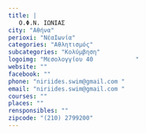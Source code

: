 ```yaml
---
title: |
   Ο.Φ.Ν. ΙΩΝΙΑΣ
city: "Αθήνα"
perioxi: "ΝέαΙωνία"
categories: "Αθλητισμός"
subcategories: "Κολύμβηση"
logoimg: "Μεσολογγίου 40            "
website: ""
facebook: ""
phone: "niriides.swim@gmail.com "
email: "niriides.swim@gmail.com "
courses: ""
places: ""
rensponsibles: ""
zipcode: "(210) 2799200"
---
```




